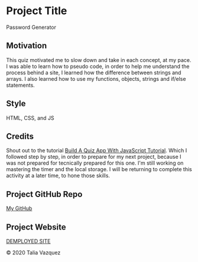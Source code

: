 # Project Title

Password Generator


## Motivation

This quiz motivated me to slow down and take in each concept, at my pace. I was able to learn how to pseudo code, in order to help me understand the process behind a site, I learned how the difference between strings and arrays. I also learned how to use my functions, objects, strings and if/else statements. 


## Style

HTML, CSS, and JS 


## Credits

Shout out to the tutorial <a href="https://youtu.be/riDzcEQbX6k"><bold>Build A Quiz App With JavaScript Tutorial</bold></a>. Which I followed step by step, in order to prepare for my next project, because I was not prepared for tecnically prepared for this one. I'm still working on mastering the timer and the local storage. I will be returning to complete this activity at a later time, to hone those skills. 


## Project GitHub Repo

<a href="https://github.com/taliavazquez/Web-APIs"><bold>My GitHub</bold></a>


## Project Website

<a href="https://taliavazquez.github.io/Web-APIs/"><bold>DEMPLOYED SITE</bold></a>

© 2020 Talia Vazquez
